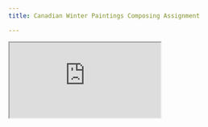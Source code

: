 ```yaml
---
title: Canadian Winter Paintings Composing Assignment

---
```

<iframe src="https://docs.google.com/document/d/e/2PACX-1vS8zQeoNNHgMVwuN6F4MZKnD6L-kJq1Uru8yAKqCwXR79kb34wmxQPYnoaVH2B4TOCIRa7cN6wONJUS/pub?embedded=true"></iframe>